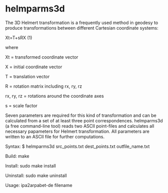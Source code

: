 # helmparms3d

The 3D Helmert transformation is a frequently used method in geodesy
to produce transformations between different Cartesian coordinate systems:

Xt=T+sRX (1)

where

Xt = transformed coordinate vector

X = initial coordinate vector

T = translation vector

R = rotation matrix including rx, ry, rz

rx, ry, rz = rotations around the coordinate axes

s = scale factor

Seven parameters are required for this kind of transformation
and can be calculated from a set of at least three point correspondences.
helmparms3d (a free command-line tool) reads two ASCII point-files and
calculates all necessary papameters for Helmert transformation.
All parameters are written to an ASCII file for further computations.

Syntax:
$ helmparms3d src_points.txt dest_points.txt outfile_name.txt

Build: make

Install: sudo make install

Uninstall: sudo make uninstall

Usage: ipa2arpabet-de filename
